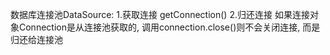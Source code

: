 数据库连接池DataSource:
	1.获取连接  getConnection()
	2.归还连接  如果连接对象Connection是从连接池获取的, 调用connection.close()则不会关闭连接, 而是归还给连接池